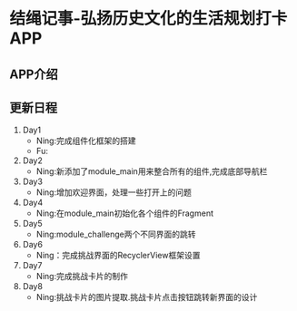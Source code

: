 # 结绳记事-弘扬历史文化的生活规划打卡APP

## APP介绍

## 更新日程

1. Day1
    - Ning:完成组件化框架的搭建
    - Fu:
2. Day2
    - Ning:新添加了module_main用来整合所有的组件,完成底部导航栏
3. Day3
    - Ning:增加欢迎界面，处理一些打开上的问题
4. Day4
    - Ning:在module_main初始化各个组件的Fragment
5. Day5
    - Ning:module_challenge两个不同界面的跳转
6. Day6
    - Ning：完成挑战界面的RecyclerView框架设置
7. Day7
    - Ning:完成挑战卡片的制作
8. Day8
    - Ning:挑战卡片的图片提取.挑战卡片点击按钮跳转新界面的设计